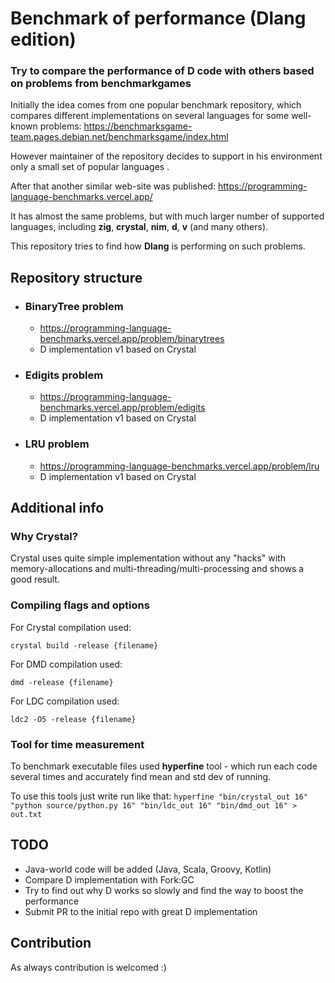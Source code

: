 # Benchmark of performance (Dlang edition)

### Try to compare the performance of D code with others based on problems from benchmarkgames

Initially the idea comes from one popular benchmark repository, which compares different implementations on several languages for some well-known problems: https://benchmarksgame-team.pages.debian.net/benchmarksgame/index.html

However maintainer of the repository decides to support in his environment only a small set of popular languages .

After that another similar web-site was published: https://programming-language-benchmarks.vercel.app/

It has almost the same problems, but with much larger number of supported languages, including **zig**, **crystal**, **nim**, **d**, **v** (and many others).

This repository tries to find how **Dlang** is performing on such problems.



## Repository structure

* ### BinaryTree problem

  * https://programming-language-benchmarks.vercel.app/problem/binarytrees
  * D implementation v1 based on Crystal

* ### Edigits problem

  * https://programming-language-benchmarks.vercel.app/problem/edigits
  * D implementation v1 based on Crystal
  
* ### LRU problem

  * https://programming-language-benchmarks.vercel.app/problem/lru
  * D implementation v1 based on Crystal

## Additional info

### Why Crystal?

Crystal uses quite simple implementation without any "hacks" with memory-allocations and multi-threading/multi-processing and shows a good result.

### Compiling flags and options

For Crystal compilation used:

`crystal build -release {filename}`

For DMD compilation used:

`dmd -release {filename}`

For LDC compilation used:

`ldc2 -O5 -release {filename}`

### Tool for time measurement

To benchmark executable files used **hyperfine** tool - which run each code several times and accurately find mean and std dev of running.

To use this tools just write run like that:
`hyperfine "bin/crystal_out 16" "python source/python.py 16" "bin/ldc_out 16" "bin/dmd_out 16" > out.txt`



## TODO

- Java-world code will be added (Java, Scala, Groovy, Kotlin)
- Compare D implementation with Fork:GC
- Try to find out why D works so slowly and find the way to boost the performance
- Submit PR to the initial repo with great D implementation

## Contribution

As always contribution is welcomed :)
